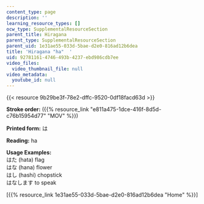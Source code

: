 ```yaml
---
content_type: page
description: ''
learning_resource_types: []
ocw_type: SupplementalResourceSection
parent_title: Hiragana
parent_type: SupplementalResourceSection
parent_uid: 1e31ae55-033d-5bae-d2e0-816ad12b6dea
title: 'Hiragana "ha"  '
uid: 92781161-4746-493b-4237-ebd986cdb7ee
video_files:
  video_thumbnail_file: null
video_metadata:
  youtube_id: null
---
```


{{< resource 9b29be3f-78e2-dffc-9520-0df18facd63d >}}

**Stroke order:** ({{% resource_link "e811a475-1dce-416f-8d5d-c76b15954d77" "MOV" %}})

**Printed form:** は

**Reading:** ha

**Usage Examples:**  
はた (hata) flag  
はな (hana) flower  
はし (hashi) chopstick  
はなします to speak

  
\[{{% resource_link 1e31ae55-033d-5bae-d2e0-816ad12b6dea "Home" %}}\]